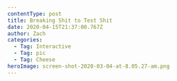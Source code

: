```yaml
---
contentType: post
title: Breaking Shit to Test Shit
date: 2020-04-15T21:37:00.767Z
author: Zach
categories:
  - Tag: Interactive
  - Tag: pic
  - Tag: Cheese
heroImage: screen-shot-2020-03-04-at-8.05.27-am.png
---
```

